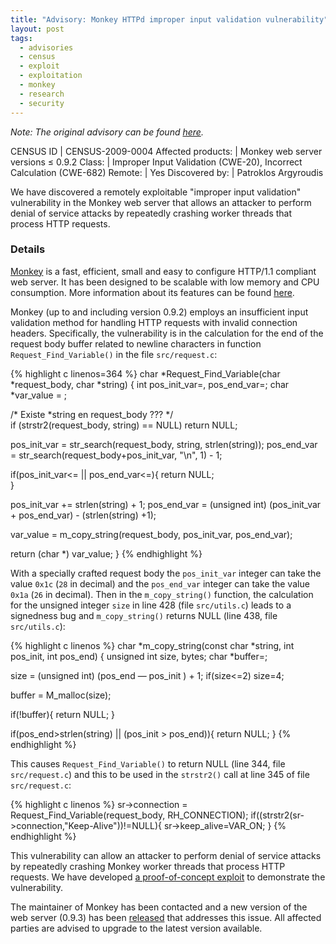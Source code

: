 ```yaml
---
title: "Advisory: Monkey HTTPd improper input validation vulnerability"
layout: post
tags:
  - advisories
  - census
  - exploit
  - exploitation
  - monkey
  - research
  - security
---
```


*Note: The original advisory can be found
[here](http://census-labs.com/news/2009/12/14/monkey-httpd/).*

CENSUS ID          | CENSUS-2009-0004
Affected products: | Monkey web server versions ≤ 0.9.2
Class:             | Improper Input Validation (CWE-20), Incorrect Calculation (CWE-682)
Remote:            | Yes
Discovered by:     | Patroklos Argyroudis

We have discovered a remotely exploitable "improper input 
validation" vulnerability in the Monkey web server that allows an 
attacker to perform denial of service attacks by repeatedly crashing worker 
threads that process HTTP requests.

### Details

[Monkey](http://www.monkey-project.com/) is a fast, efficient, small and easy to
configure HTTP/1.1 compliant web server. It has been designed to be scalable with
low memory and CPU consumption. More information about its features can be found
[here](http://www.monkey-project.com/about).

Monkey (up to and including version 0.9.2) employs an insufficient input 
validation method for handling HTTP requests with invalid connection headers. 
Specifically, the vulnerability is in the calculation for the end of the 
request body buffer related to newline characters in function 
`Request_Find_Variable()` in the file `src/request.c`:

{% highlight c linenos=364 %}
char *Request_Find_Variable(char *request_body,  char *string)
{
   int pos_init_var=, pos_end_var=;
   char *var_value = ;
 
   /* Existe *string en request_body ??? */        
   if (strstr2(request_body, string) == NULL)
       return NULL;
 
   pos_init_var = str_search(request_body, string, strlen(string));
   pos_end_var = str_search(request_body+pos_init_var, "\n", 1) - 1;
 
   if(pos_init_var<= || pos_end_var<=){
       return  NULL;   
   }
 
   pos_init_var += strlen(string) + 1;
   pos_end_var = (unsigned int) (pos_init_var  + pos_end_var) - (strlen(string) +1);
 
   var_value = m_copy_string(request_body, pos_init_var, pos_end_var);
 
   return (char *) var_value;
}
{% endhighlight %}

With a specially crafted request body the `pos_init_var` integer can take the 
value `0x1c` (`28` in decimal) and the `pos_end_var` integer can take the value 
`0x1a` (`26` in decimal). Then in the `m_copy_string()` function, the 
calculation for the unsigned integer `size` in line 428 (file `src/utils.c`) 
leads to a signedness bug and `m_copy_string()` returns NULL (line 438, file 
`src/utils.c`):

{% highlight c linenos %}
char *m_copy_string(const char *string, int pos_init, int pos_end)
{
   unsigned int size, bytes;
   char *buffer=;
 
   size = (unsigned int) (pos_end &mdash; pos_init ) + 1;
   if(size<=2) size=4;
 
   buffer = M_malloc(size);
 
   if(!buffer){
       return NULL;
   }
 
   if(pos_end>strlen(string) || (pos_init > pos_end)){
       return NULL;
   }
{% endhighlight %}

This causes `Request_Find_Variable()` to return NULL (line 344, file 
`src/request.c`) and this to be used in the `strstr2()` call at line 345 of 
file `src/request.c`:

{% highlight c linenos %}
sr->connection = Request_Find_Variable(request_body, RH_CONNECTION);
if((strstr2(sr->connection,"Keep-Alive"))!=NULL){
    sr->keep_alive=VAR_ON;
}
{% endhighlight %}

This vulnerability can allow an attacker to perform denial of service attacks 
by repeatedly crashing Monkey worker threads that process HTTP requests. We 
have developed [a proof-of-concept exploit](http://census-labs.com/media/monkeyex.txt)
to demonstrate the vulnerability.

The maintainer of Monkey has been contacted and a new version of the web server 
(0.9.3) has been [released](http://www.monkey-project.com/downloads) that
addresses this issue. All affected parties  are advised to upgrade to the latest
version available.

